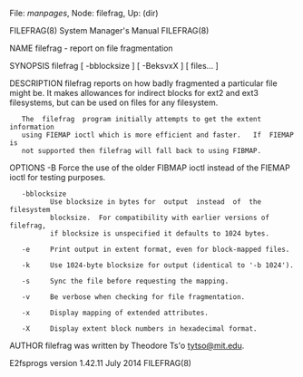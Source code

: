 File: *manpages*,  Node: filefrag,  Up: (dir)

FILEFRAG(8)                 System Manager's Manual                FILEFRAG(8)



NAME
       filefrag - report on file fragmentation

SYNOPSIS
       filefrag [ -bblocksize ] [ -BeksvxX ] [ files...  ]

DESCRIPTION
       filefrag  reports  on  how badly fragmented a particular file might be.
       It makes allowances for indirect blocks for ext2 and ext3  filesystems,
       but can be used on files for any filesystem.

       The  filefrag  program initially attempts to get the extent information
       using FIEMAP ioctl which is more efficient and faster.   If  FIEMAP  is
       not supported then filefrag will fall back to using FIBMAP.

OPTIONS
       -B     Force  the  use  of the older FIBMAP ioctl instead of the FIEMAP
              ioctl for testing purposes.

       -bblocksize
              Use blocksize in bytes for  output  instead  of  the  filesystem
              blocksize.  For compatibility with earlier versions of filefrag,
              if blocksize is unspecified it defaults to 1024 bytes.

       -e     Print output in extent format, even for block-mapped files.

       -k     Use 1024-byte blocksize for output (identical to '-b 1024').

       -s     Sync the file before requesting the mapping.

       -v     Be verbose when checking for file fragmentation.

       -x     Display mapping of extended attributes.

       -X     Display extent block numbers in hexadecimal format.

AUTHOR
       filefrag was written by Theodore Ts'o <tytso@mit.edu>.



E2fsprogs version 1.42.11          July 2014                       FILEFRAG(8)

